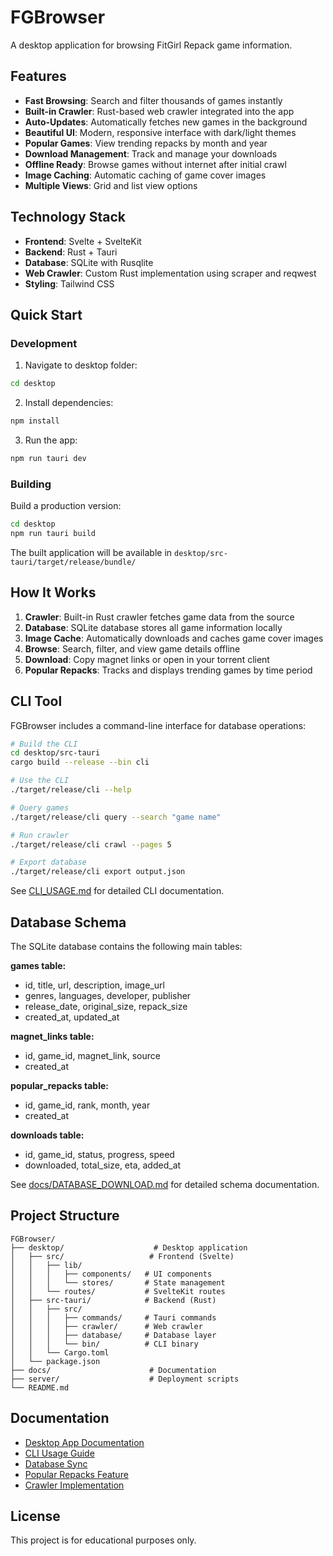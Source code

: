 # FGBrowser

A desktop application for browsing FitGirl Repack game information.

## Features

- **Fast Browsing**: Search and filter thousands of games instantly
- **Built-in Crawler**: Rust-based web crawler integrated into the app
- **Auto-Updates**: Automatically fetches new games in the background
- **Beautiful UI**: Modern, responsive interface with dark/light themes
- **Popular Games**: View trending repacks by month and year
- **Download Management**: Track and manage your downloads
- **Offline Ready**: Browse games without internet after initial crawl
- **Image Caching**: Automatic caching of game cover images
- **Multiple Views**: Grid and list view options

## Technology Stack

- **Frontend**: Svelte + SvelteKit
- **Backend**: Rust + Tauri
- **Database**: SQLite with Rusqlite
- **Web Crawler**: Custom Rust implementation using scraper and reqwest
- **Styling**: Tailwind CSS

## Quick Start

### Development

1. Navigate to desktop folder:

```bash
cd desktop
```

2. Install dependencies:

```bash
npm install
```

3. Run the app:

```bash
npm run tauri dev
```

### Building

Build a production version:

```bash
cd desktop
npm run tauri build
```

The built application will be available in `desktop/src-tauri/target/release/bundle/`

## How It Works

1. **Crawler**: Built-in Rust crawler fetches game data from the source
2. **Database**: SQLite database stores all game information locally
3. **Image Cache**: Automatically downloads and caches game cover images
4. **Browse**: Search, filter, and view game details offline
5. **Download**: Copy magnet links or open in your torrent client
6. **Popular Repacks**: Tracks and displays trending games by time period

## CLI Tool

FGBrowser includes a command-line interface for database operations:

```bash
# Build the CLI
cd desktop/src-tauri
cargo build --release --bin cli

# Use the CLI
./target/release/cli --help

# Query games
./target/release/cli query --search "game name"

# Run crawler
./target/release/cli crawl --pages 5

# Export database
./target/release/cli export output.json
```

See [CLI_USAGE.md](CLI_USAGE.md) for detailed CLI documentation.

## Database Schema

The SQLite database contains the following main tables:

**games table:**

- id, title, url, description, image_url
- genres, languages, developer, publisher
- release_date, original_size, repack_size
- created_at, updated_at

**magnet_links table:**

- id, game_id, magnet_link, source
- created_at

**popular_repacks table:**

- id, game_id, rank, month, year
- created_at

**downloads table:**

- id, game_id, status, progress, speed
- downloaded, total_size, eta, added_at

See [docs/DATABASE_DOWNLOAD.md](docs/DATABASE_DOWNLOAD.md) for detailed schema documentation.

## Project Structure

```
FGBrowser/
├── desktop/                    # Desktop application
│   ├── src/                   # Frontend (Svelte)
│   │   ├── lib/
│   │   │   ├── components/   # UI components
│   │   │   └── stores/       # State management
│   │   └── routes/           # SvelteKit routes
│   ├── src-tauri/            # Backend (Rust)
│   │   ├── src/
│   │   │   ├── commands/     # Tauri commands
│   │   │   ├── crawler/      # Web crawler
│   │   │   ├── database/     # Database layer
│   │   │   └── bin/          # CLI binary
│   │   └── Cargo.toml
│   └── package.json
├── docs/                      # Documentation
├── server/                    # Deployment scripts
└── README.md
```

## Documentation

- [Desktop App Documentation](docs/DESKTOP_APP.md)
- [CLI Usage Guide](CLI_USAGE.md)
- [Database Sync](DATABASE_SYNC.md)
- [Popular Repacks Feature](docs/POPULAR_REPACKS.md)
- [Crawler Implementation](docs/CRAWLER_RUST.md)

## License

This project is for educational purposes only.
